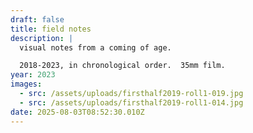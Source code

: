 ```yaml
---
draft: false
title: field notes
description: |
  visual notes from a coming of age.

  2018-2023, in chronological order.  35mm film.
year: 2023
images:
  - src: /assets/uploads/firsthalf2019-roll1-019.jpg
  - src: /assets/uploads/firsthalf2019-roll1-014.jpg
date: 2025-08-03T08:52:30.010Z
---
```


